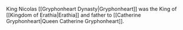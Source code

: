 
King Nicolas [[Gryphonheart Dynasty|Gryphonheart]] was the King of [[Kingdom of Erathia|Erathia]] and father to [[Catherine Gryphonheart|Queen Catherine Gryphonheart]].

